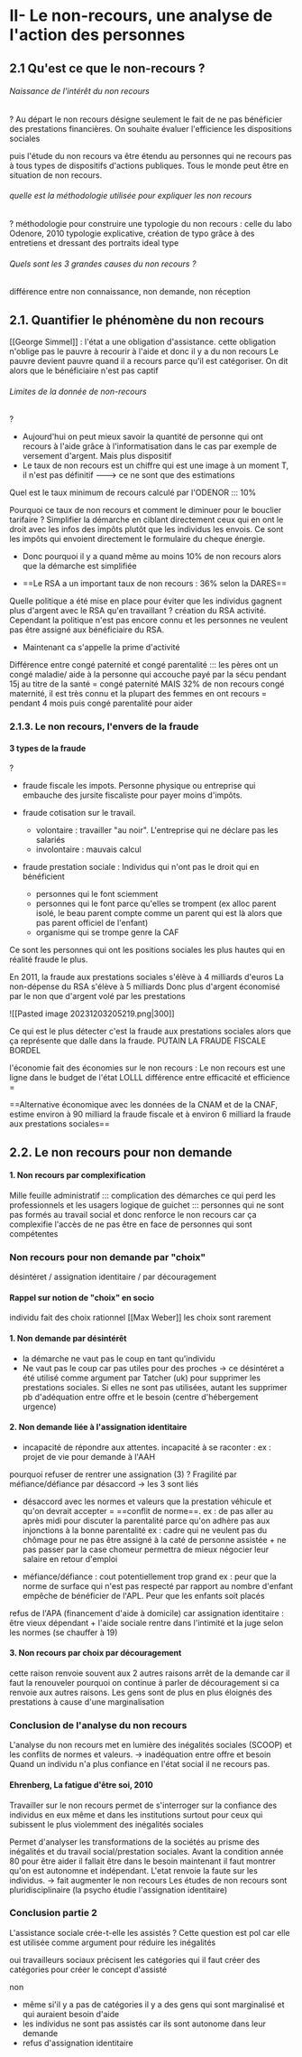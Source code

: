  # II- Le non-recours, une analyse de l'action des personnes
## 2.1 Qu'est ce que le non-recours ?
###### Naissance de l'intérêt du non recours
?
Au départ le non recours désigne seulement le fait de ne pas bénéficier des prestations financières. On souhaite évaluer l'efficience les dispositions sociales

puis l'étude du non recours va être étendu au personnes qui ne recours pas à tous types de dispositifs d'actions publiques. Tous le monde peut être en situation de non recours.

###### quelle est la méthodologie utilisée pour expliquer les non recours
?
méthodologie pour construire une typologie du non recours : celle du labo Odenore, 2010 typologie explicative, création de typo grâce à des entretiens et dressant des portraits ideal type
###### Quels sont les 3 grandes causes du non recours ?
différence entre non connaissance, non demande, non réception

## 2.1. Quantifier le phénomène du non recours
[[George Simmel]] : l'état a une obligation d'assistance. cette obligation n'oblige pas le pauvre à recourir à l'aide et donc il y a du non recours
Le pauvre devient pauvre quand il a recours parce qu'il est catégoriser.  On dit alors que le bénéficiaire n'est pas captif

###### Limites de la donnée de non-recours
?
- Aujourd'hui on peut mieux savoir la quantité de personne qui ont recours à l'aide grâce à l'informatisation dans le cas par exemple de versement d'argent. Mais plus dispositif
- Le taux de non recours est un chiffre qui est une image à un moment T, il n'est pas définitif
---> ce ne sont que des estimations

Quel est le taux minimum de recours calculé par l'ODENOR ::: 10%

Pourquoi ce taux de non recours et comment le diminuer pour le bouclier tarifaire
? 
Simplifier la démarche en ciblant directement ceux qui en ont le droit avec les infos des impôts plutôt que les individus les envois. Ce sont les impôts qui envoient directement le formulaire du cheque énergie.
- Donc pourquoi il y a quand même au moins 10% de non recours alors que la démarche est simplifiée

- ==Le RSA a un important taux de non recours : 36% selon la DARES==

Quelle politique a été mise en place pour éviter que les individus gagnent plus d'argent avec le RSA qu'en travaillant
?
création du RSA activité. Cependant la politique n'est pas encore connu et les personnes ne veulent pas être assigné aux bénéficiaire du RSA. 
- Maintenant ca s'appelle la prime d'activité

Différence entre congé paternité et congé parentalité ::: 
les pères ont un congé maladie/ aide à la personne qui accouche payé par la sécu pendant 15j au titre de la santé = congé paternité MAIS 32% de non recours 
congé maternité, il est très connu et la plupart des femmes en ont recours = pendant 4 mois 
puis congé parentalité pour aider

### 2.1.3. Le non recours, l'envers de la fraude
#### 3 types de la fraude
?
- fraude fiscale les impots. Personne physique ou entreprise qui embauche des jursite fiscaliste pour payer moins d'impôts. 
  
- fraude cotisation sur le travail. 
	- volontaire : travailler "au noir". L'entreprise qui ne déclare pas les salariés
	- involontaire : mauvais calcul

- fraude prestation sociale : Individus qui n'ont pas le droit qui en bénéficient
	- personnes qui le font sciemment
	- personnes qui le font parce qu'elles se trompent (ex alloc parent isolé, le beau parent  compte comme un parent qui est là alors que pas parent officiel de l'enfant)
	- organisme qui se trompe genre la CAF 

Ce sont les personnes qui ont les positions sociales les plus hautes qui en réalité fraude le plus.

En 2011, la fraude aux prestations sociales s'élève à 4 milliards d'euros
La non-dépense du RSA s'élève à 5 milliards
Donc plus d'argent économisé par le non que d'argent volé par les prestations

![[Pasted image 20231203205219.png|300]]

Ce qui est le plus détecter c'est la fraude aux prestations sociales alors que ça représente que dalle dans la fraude. PUTAIN LA FRAUDE FISCALE BORDEL

l'économie fait des économies sur le non recours : Le non recours est une ligne dans le budget de l'état LOLLL
différence entre efficacité et efficience =

==Alternative économique avec les données de la CNAM et de la CNAF, estime environ à 90 milliard la fraude fiscale et à environ 6 milliard la fraude aux prestations sociales==
## 2.2. Le non recours pour non demande

#### 1. Non recours par complexification
Mille feuille administratif ::: complication des démarches ce qui perd les professionnels et les usagers
logique de guichet ::: personnes qui ne sont pas formés au travail social et donc renforce le non recours car ça complexifie l'accès de ne pas être en face de personnes qui sont compétentes 
### Non recours pour non demande par "choix"
désintéret / assignation identitaire / par découragement
#### Rappel sur notion de "choix" en socio
individu fait des choix rationnel [[Max Weber]]
les choix sont rarement
#### 1. Non demande par désintérêt
- la démarche ne vaut pas le coup en tant qu'individu
- Ne vaut pas le coup car pas utiles pour des proches
-> ce désintéret a été utilisé comme argument par Tatcher (uk) pour supprimer les prestations sociales. Si elles ne sont pas utilisées, autant les supprimer
pb d'adéquation entre offre et le besoin (centre d'hébergement urgence)
#### 2. Non demande liée à l'assignation identitaire
- incapacité de répondre aux attentes. incapacité à se raconter : ex : projet de vie pour demande à l'AAH

pourquoi refuser de rentrer une assignation (3)
?
Fragilité
par méfiance/défiance
par désaccord
-> les 3 sont liés

- désaccord avec les normes et valeurs que la prestation véhicule et qu'on devrait accepter = ==conflit de norme==. 
	ex : de pas aller au après midi pour discuter la parentalité parce qu'on adhère pas aux injonctions à la bonne parentalité
	ex : cadre qui ne veulent pas du chômage pour ne pas être assigné à la caté de personne assistée + ne pas passer par la case chomeur permettra de mieux négocier leur salaire en retour d'emploi

- méfiance/défiance : cout potentiellement trop grand
	ex : peur que la norme de surface qui n'est pas respecté par rapport au nombre d'enfant empêche de bénéficier de l'APL. Peur que les enfants soit placés

refus de l'APA (financement d'aide à domicile) car assignation identitaire : être vieux dépendant + l'aide sociale rentre dans l'intimité et la juge selon les normes (se chauffer à 19)
#### 3. Non recours par choix par découragement
cette raison renvoie souvent aux 2 autres raisons
arrêt de la demande car il faut la renouveler
pourquoi on continue à parler de découragement si ca renvoie aux autres raisons. Les gens sont de plus en plus éloignés des prestations à cause d'une marginalisation

### Conclusion de l'analyse du non recours
L'analyse du non recours met en lumière des inégalités sociales (SCOOP) et les conflits de normes et valeurs. -> inadéquation entre offre et besoin
Quand un individu n'a plus confiance en l'état social il ne recours pas. 
#### Ehrenberg, La fatigue d'être soi, 2010
Travailler sur le non recours permet de s'interroger sur la confiance des individus en eux même et dans les institutions surtout pour ceux qui subissent le plus violemment des inégalités sociales

Permet d'analyser les transformations de la sociétés au prisme des inégalités et du travail social/prestation sociales.
Avant la condition année 80 pour être aider il fallait être dans le besoin maintenant il faut montrer qu'on est autonomne et indépendant. L'etat renvoie la faute sur les individus. -> fait augmenter le non recours
Les études de non recours sont pluridisciplinaire (la psycho étudie l'assignation identitaire)

### Conclusion partie 2
L'assistance sociale crée-t-elle les assistés ?
Cette question est pol car elle est utilisée comme argument pour réduire les inégalités

oui
travailleurs sociaux précisent les catégories qui 
il faut créer des catégories pour créer le concept d'assisté

non
- même si'il y a pas de catégories il y a des gens qui sont marginalisé et qui auraient besoin d'aide
- les individus ne sont pas assistés car ils sont autonome dans leur demande
- refus d'assignation identitaire